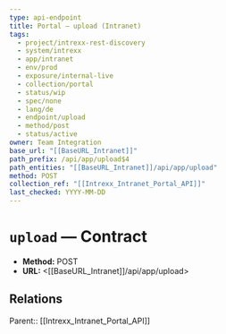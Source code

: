 ```yaml
---
type: api-endpoint
title: Portal — upload (Intranet)
tags:
  - project/intrexx-rest-discovery
  - system/intrexx
  - app/intranet
  - env/prod
  - exposure/internal-live
  - collection/portal
  - status/wip
  - spec/none
  - lang/de
  - endpoint/upload
  - method/post
  - status/active
owner: Team Integration
base_url: "[[BaseURL_Intranet]]"
path_prefix: /api/app/upload$4
path_entities: "[[BaseURL_Intranet]]/api/app/upload"
method: POST
collection_ref: "[[Intrexx_Intranet_Portal_API]]"
last_checked: YYYY-MM-DD
---
```


# `upload` — Contract
- **Method:** POST
- **URL:** <[[BaseURL_Intranet]]/api/app/upload>

## Relations
Parent:: [[Intrexx_Intranet_Portal_API]]
